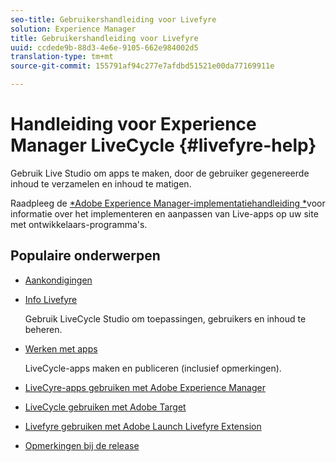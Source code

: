 ```yaml
---
seo-title: Gebruikershandleiding voor Livefyre
solution: Experience Manager
title: Gebruikershandleiding voor Livefyre
uuid: ccdede9b-88d3-4e6e-9105-662e984002d5
translation-type: tm+mt
source-git-commit: 155791af94c277e7afdbd51521e00da77169911e

---
```



# Handleiding voor Experience Manager LiveCycle {#livefyre-help}

Gebruik Live Studio om apps te maken, door de gebruiker gegenereerde inhoud te verzamelen en inhoud te matigen.

Raadpleeg de [*Adobe Experience Manager-implementatiehandleiding *](/help/implementation/home.md)voor informatie over het implementeren en aanpassen van Live-apps op uw site met ontwikkelaars-programma&#39;s.

## Populaire onderwerpen

* [Aankondigingen](c-anouncements.md#c_anouncements)

* [Info Livefyre](c-product.md#c_product)

   Gebruik LiveCycle Studio om toepassingen, gebruikers en inhoud te beheren.

* [Werken met apps](c-about-apps/c-about-apps.md#c_about_apps)

   LiveCycle-apps maken en publiceren (inclusief opmerkingen).

* [LiveCyre-apps gebruiken met Adobe Experience Manager](https://helpx.adobe.com/experience-manager/6-4/sites/administering/using/livefyre.html)


* [LiveCycle gebruiken met Adobe Target](/help/using/c-library/livefyre-target.md)

* [Livefyre gebruiken met Adobe Launch Livefyre Extension](https://docs.adobelaunch.com/extension-reference/web/adobe-livefyre-extension)

* [Opmerkingen bij de release](c-rn/c-rn.md#c_rn)

